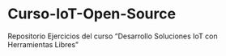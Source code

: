 # Curso-IoT-Open-Source
Repositorio Ejercicios del curso “Desarrollo Soluciones IoT con Herramientas Libres”
